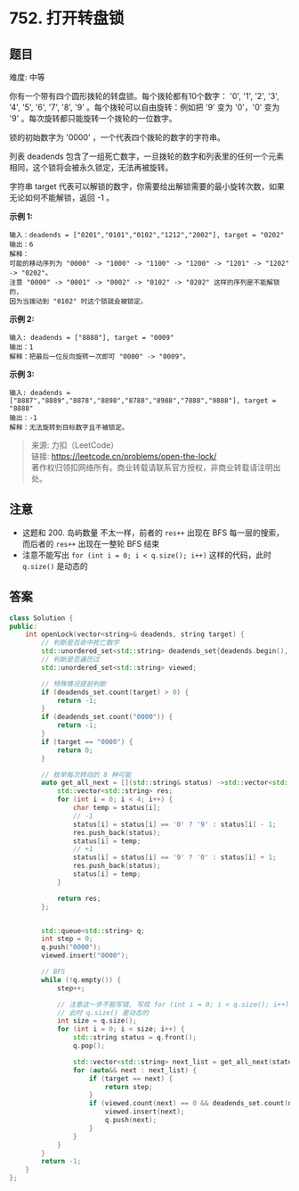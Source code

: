 # 752. 打开转盘锁

## 题目

难度: 中等

你有一个带有四个圆形拨轮的转盘锁。每个拨轮都有10个数字： '0', '1', '2', '3', '4', '5', '6', '7', '8', '9' 。每个拨轮可以自由旋转：例如把 '9' 变为 '0'，'0' 变为 '9' 。每次旋转都只能旋转一个拨轮的一位数字。

锁的初始数字为 '0000' ，一个代表四个拨轮的数字的字符串。

列表 deadends 包含了一组死亡数字，一旦拨轮的数字和列表里的任何一个元素相同，这个锁将会被永久锁定，无法再被旋转。

字符串 target 代表可以解锁的数字，你需要给出解锁需要的最小旋转次数，如果无论如何不能解锁，返回 -1 。

**示例 1:**

```
输入：deadends = ["0201","0101","0102","1212","2002"], target = "0202"
输出：6
解释：
可能的移动序列为 "0000" -> "1000" -> "1100" -> "1200" -> "1201" -> "1202" -> "0202"。
注意 "0000" -> "0001" -> "0002" -> "0102" -> "0202" 这样的序列是不能解锁的，
因为当拨动到 "0102" 时这个锁就会被锁定。

```

**示例 2:**

```
输入: deadends = ["8888"], target = "0009"
输出：1
解释：把最后一位反向旋转一次即可 "0000" -> "0009"。

```

**示例 3:**

```
输入: deadends = ["8887","8889","8878","8898","8788","8988","7888","9888"], target = "8888"
输出：-1
解释：无法旋转到目标数字且不被锁定。

```

> 来源: 力扣（LeetCode）  
> 链接: <https://leetcode.cn/problems/open-the-lock/>  
> 著作权归领扣网络所有。商业转载请联系官方授权，非商业转载请注明出处。

## 注意

- 这题和 200. 岛屿数量 不太一样，前者的 `res++` 出现在 BFS 每一层的搜索，而后者的 `res++` 出现在一整轮 BFS 结束
- 注意不能写出 `for (int i = 0; i < q.size(); i++)` 这样的代码，此时  `q.size()` 是动态的

## 答案

```c++
class Solution {
public:
    int openLock(vector<string>& deadends, string target) {
        // 判断是否命中死亡数字
        std::unordered_set<std::string> deadends_set{deadends.begin(), deadends.end()};
        // 判断是否遍历过
        std::unordered_set<std::string> viewed;

        // 特殊情况提前判断
        if (deadends_set.count(target) > 0) {
            return -1;
        }
        if (deadends_set.count("0000")) {
            return -1;
        }
        if (target == "0000") {
            return 0;
        }

        // 枚举每次转动的 8 种可能
        auto get_all_next = [](std::string& status) ->std::vector<std::string> {
            std::vector<std::string> res;
            for (int i = 0; i < 4; i++) {
                char temp = status[i];
                // -1
                status[i] = status[i] == '0' ? '9' : status[i] - 1;
                res.push_back(status);
                status[i] = temp;
                // +1
                status[i] = status[i] == '9' ? '0' : status[i] + 1;
                res.push_back(status);
                status[i] = temp;
            }

            return res;
        };


        std::queue<std::string> q;
        int step = 0;
        q.push("0000");
        viewed.insert("0000");

        // BFS
        while (!q.empty()) {
            step++;

            // 注意这一步不能写错, 写成 for (int i = 0; i < q.size(); i++)
            // 此时 q.size() 是动态的
            int size = q.size();
            for (int i = 0; i < size; i++) {
                std::string status = q.front();
                q.pop();

                std::vector<std::string> next_list = get_all_next(status);
                for (auto&& next : next_list) {
                    if (target == next) {
                        return step;
                    }
                    if (viewed.count(next) == 0 && deadends_set.count(next) == 0) {
                        viewed.insert(next);
                        q.push(next);
                    }
                }
            }
        }
        return -1;
    }
};
```
